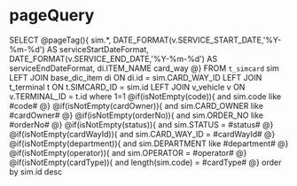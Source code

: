 pageQuery
===
SELECT
@pageTag(){
	sim.*,
	DATE_FORMAT(v.SERVICE_START_DATE,'%Y-%m-%d') AS serviceStartDateFormat,
	DATE_FORMAT(v.SERVICE_END_DATE,'%Y-%m-%d') AS serviceEndDateFormat,
	di.ITEM_NAME card_way
@}
FROM
	`t_simcard` sim
LEFT JOIN base_dic_item di ON di.id = sim.CARD_WAY_ID
LEFT JOIN t_terminal t ON t.SIMCARD_ID = sim.id
LEFT JOIN v_vehicle v ON v.TERMINAL_ID = t.id
where 1=1
@if(isNotEmpty(code)){
    and sim.code like #code#
@}
@if(isNotEmpty(cardOwner)){
    and sim.CARD_OWNER like #cardOwner#
@}
@if(isNotEmpty(orderNo)){
    and sim.ORDER_NO like #orderNo#
@}
@if(isNotEmpty(status)){
    and sim.STATUS = #status#
@}
@if(isNotEmpty(cardWayId)){
    and sim.CARD_WAY_ID = #cardWayId#
@}
@if(isNotEmpty(department)){
    and sim.DEPARTMENT like #department#
@}
@if(isNotEmpty(operator)){
    and sim.OPERATOR = #operator#
@}
@if(isNotEmpty(cardType)){
    and length(sim.code) = #cardType#
@}
order by sim.id desc